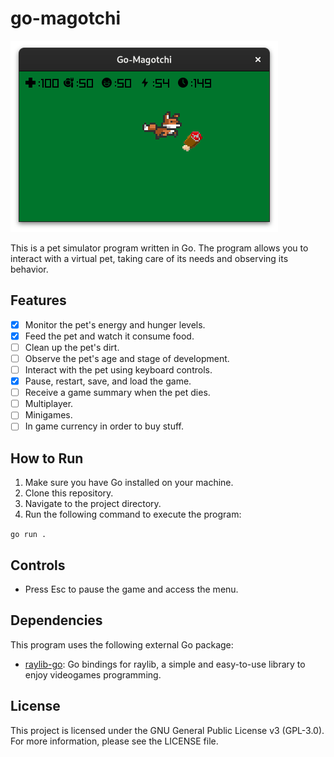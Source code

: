 # go-magotchi

![gameplay](https://github.com/alexanderi96/go-magotchi/blob/raylib/blob/image.png?raw=true)

This is a pet simulator program written in Go. The program allows you to interact with a virtual pet, taking care of its needs and observing its behavior.

## Features

- [x] Monitor the pet's energy and hunger levels.
- [x] Feed the pet and watch it consume food.
- [ ] Clean up the pet's dirt.
- [ ] Observe the pet's age and stage of development.
- [ ] Interact with the pet using keyboard controls.
- [x] Pause, restart, save, and load the game.
- [ ] Receive a game summary when the pet dies.
- [ ] Multiplayer.
- [ ] Minigames.
- [ ] In game currency in order to buy stuff.

## How to Run

1. Make sure you have Go installed on your machine.
2. Clone this repository.
3. Navigate to the project directory.
4. Run the following command to execute the program:

`go run .`

## Controls

- Press Esc to pause the game and access the menu.

## Dependencies

This program uses the following external Go package:

- [raylib-go](https://github.com/gen2brain/raylib-go): Go bindings for raylib, a simple and easy-to-use library to enjoy videogames programming.

## License

This project is licensed under the GNU General Public License v3 (GPL-3.0). For more information, please see the LICENSE file.
